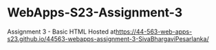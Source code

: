 # WebApps-S23-Assignment-3
Assignment 3 - Basic HTML
Hosted at<https://44-563-web-apps-s23.github.io/44563-webapps-assignment-3-SivaBhargaviPesarlanka/>